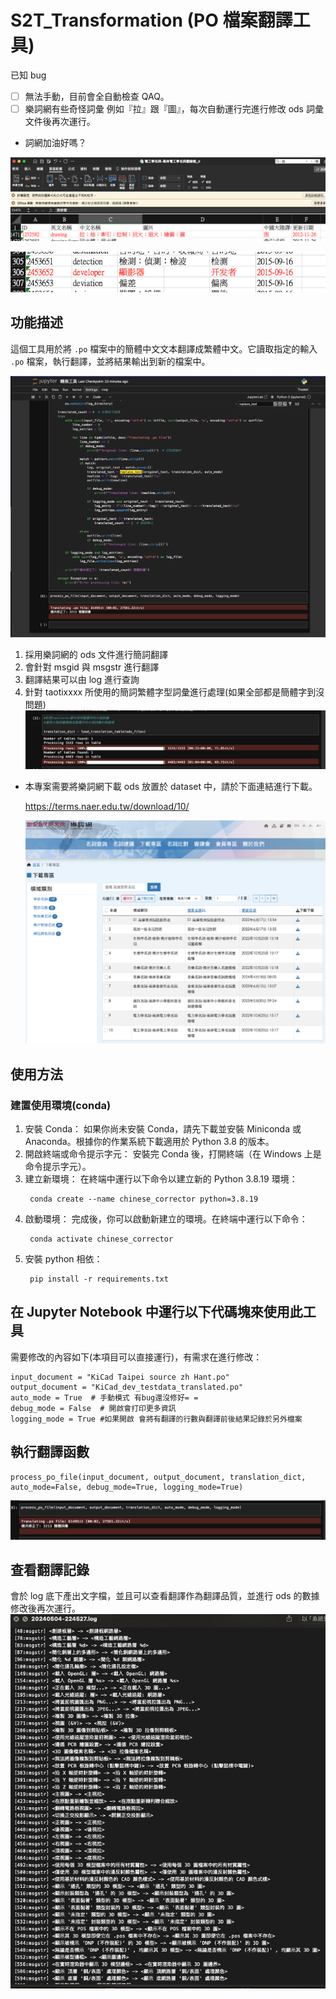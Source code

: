 # S2T_Transformation (PO 檔案翻譯工具)

已知 bug

- [ ] 無法手動，目前會全自動檢查 QAQ。
- [ ] 樂詞網有些奇怪詞彙 例如『拉』跟『圖』，每次自動運行完進行修改 ods 詞彙文件後再次運行。

- 詞網加油好嗎？

![加油好嗎？](./doc/樂詞網加油好嗎？.png)

![加油好嗎？](./doc/樂詞網你認真？.png)

## 功能描述

這個工具用於將 `.po` 檔案中的簡體中文文本翻譯成繁體中文。它讀取指定的輸入 `.po` 檔案，執行翻譯，並將結果輸出到新的檔案中。

![demo](./doc/demo.png)

1. 採用樂詞網的 ods 文件進行簡詞翻譯
2. 會針對 msgid 與 msgstr 進行翻譯
3. 翻譯結果可以由 log 進行查詢
4. 針對 taotixxxx 所使用的簡詞繁體字型詞彙進行處理(如果全部都是簡體字到沒問題)
   ![簡詞轉繁體](./doc/簡詞轉繁體.png)

- 本專案需要將樂詞網下載 ods 放置於 dataset 中，請於下面連結進行下載。

  https://terms.naer.edu.tw/download/10/

  ![樂詞網下載](./doc/樂詞網下載.png)

## 使用方法

### 建置使用環境(conda)

1. 安裝 Conda：
   如果你尚未安裝 Conda，請先下載並安裝 Miniconda 或 Anaconda。根據你的作業系統下載適用於 Python 3.8 的版本。
2. 開啟終端或命令提示字元：
   安裝完 Conda 後，打開終端（在 Windows 上是命令提示字元）。
3. 建立新環境：
   在終端中運行以下命令以建立新的 Python 3.8.19 環境：
   ```
    conda create --name chinese_corrector python=3.8.19
   ```
4. 啟動環境：
   完成後，你可以啟動新建立的環境。在終端中運行以下命令：
   ```
    conda activate chinese_corrector
   ```
5. 安裝 python 相依：
   ```
    pip install -r requirements.txt
   ```

## 在 Jupyter Notebook 中運行以下代碼塊來使用此工具

需要修改的內容如下(本項目可以直接運行)，有需求在進行修改：

```
input_document = "KiCad Taipei source zh Hant.po"
output_document = "KiCad_dev_testdata_translated.po"
auto_mode = True  # 手動模式 有bug還沒修好= =
debug_mode = False  # 開啟會打印更多資訊
logging_mode = True #如果開啟 會將有翻譯的行數與翻譯前後結果記錄於另外檔案
```

## 執行翻譯函數

```
process_po_file(input_document, output_document, translation_dict, auto_mode=False, debug_mode=True, logging_mode=True)
```

![結果](./doc/運行結果.png)

## 查看翻譯記錄

會於 log 底下產出文字檔，並且可以查看翻譯作為翻譯品質，並進行 ods 的數據修改後再次運行。
![翻譯記錄](./doc/log記錄.png)
